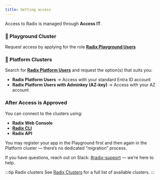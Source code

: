 ```yaml
---
title: Getting access
---
```


Access to Radix is managed through **Access IT**.  

### :circus_tent: Playground Cluster

Request access by applying for the role [**Radix Playground Users**](https://accessit.equinor.com/Search/Search?term=Radix+Playground+Users+%28OMNIA+RADIX%29)

### :100: Platform Clusters

Search for [**Radix Platform Users**](https://accessit.equinor.com/Search/Search?term=Radix+Platform+Users+%28OMNIA+RADIX%29) and request the option(s) that suits you:  

- **Radix Platform Users** → Access with your standard Entra ID account  
- **Radix Platform Users with Adminkey (AZ-key)** → Access with your AZ account  

### After Access is Approved

You can connect to the clusters using:  
- **Radix Web Console**  
- [**Radix CLI**](../../docs/topic-radix-cli/)  
- **Radix API**  

You may register your app in the Playground first and then again in the Platform cluster — there’s no dedicated “migration” process.  

If you have questions, reach out on Slack: [#radix-support](https://equinor.slack.com/messages/CBKM6N2JY) — we’re here to help.  

:::tip Radix clusters
See [Radix Clusters](../radix-clusters/) for a full list of available clusters.
:::
